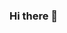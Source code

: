 ### Hi there 👋

<!--
**toka1300/toka1300** is a ✨ _special_ ✨ repository because its `README.md` (this file) appears on your GitHub profile.

Here are some ideas to get you started:

- 🔭 I’m currently working on minder, an app that ensures you never miss another piece of content from your favourite creators
- 🌱 I’m currently learning React, Rails further API integrations
- 👯 I’m looking to collaborate on ...
- 🤔 I’m looking for help with finding a job!
- ⚡ Fun fact: I am a sleep walker, talker and puncher!

